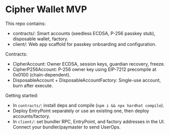 # Cipher Wallet MVP

This repo contains:
- contracts/: Smart accounts (seedless ECDSA, P-256 passkey stub), disposable wallet, factory.
- client/: Web app scaffold for passkey onboarding and configuration.

Contracts:
- CipherAccount: Owner ECDSA, session keys, guardian recovery, freeze.
- CipherP256Account: P-256 owner key using EIP-7212 precompile at 0x0100 (chain-dependent).
- DisposableAccount + DisposableAccountFactory: Single-use account, burn after execute.

Getting started:
- In `contracts/`: install deps and compile (`npm i && npx hardhat compile`).
- Deploy EntryPoint separately or use an existing one, then deploy accounts/factory.
- In `client/`: set bundler RPC, EntryPoint, and factory addresses in the UI. Connect your bundler/paymaster to send UserOps.
